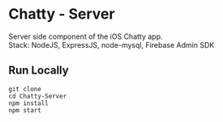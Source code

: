 # Chatty - Server

Server side component of the iOS Chatty app. <br/>
Stack: NodeJS, ExpressJS, node-mysql, Firebase Admin SDK <br/>

## Run Locally

```
git clone  
cd Chatty-Server
npm install
npm start
```
